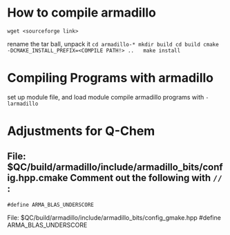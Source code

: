 How to compile armadillo
========================
`wget <sourceforge link>`

rename the tar ball, unpack it
`
cd armadillo-*
mkdir build
cd build
cmake -DCMAKE_INSTALL_PREFIX=<COMPILE PATH!> ..  
make install
`


Compiling Programs with armadillo
=================================
set up module file, and load module
compile armadillo programs with `-larmadillo`



Adjustments for Q-Chem 
======================
File: $QC/build/armadillo/include/armadillo_bits/config.hpp.cmake
Comment out the following with `//` :
------------------------------
    #define ARMA_BLAS_UNDERSCORE 

File: $QC/build/armadillo/include/armadillo_bits/config_gmake.hpp
    #define ARMA_BLAS_UNDERSCORE 
